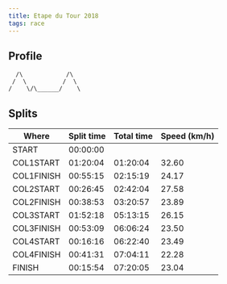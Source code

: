 ```yaml
---
title: Etape du Tour 2018
tags: race
---
```


Profile
------
```
  /\            /\
 /  \          /  \
/    \/\______/    \
```

Splits
------

| Where      | Split time | Total time | Speed (km/h) |
| ---------- | ---------- | ---------- | ------------ |
| START      | 00:00:00   |            |              |
| COL1START  | 01:20:04   | 01:20:04   | 32.60        |
| COL1FINISH | 00:55:15   | 02:15:19   | 24.17        |
| COL2START  | 00:26:45   | 02:42:04   | 27.58        |
| COL2FINISH | 00:38:53   | 03:20:57   | 23.89        |
| COL3START  | 01:52:18   | 05:13:15   | 26.15        |
| COL3FINISH | 00:53:09   | 06:06:24   | 23.50        |
| COL4START  | 00:16:16   | 06:22:40   | 23.49        |
| COL4FINISH | 00:41:31   | 07:04:11   | 22.28        |
| FINISH     | 00:15:54   | 07:20:05   | 23.04        |
